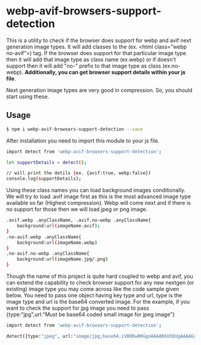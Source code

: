 # webp-avif-browsers-support-detection

This is a utility to check if the browser does support for webp and avif next generation image types. It will add classes to the (ex. &lt;html class="webp no-avif"&gt;) tag. If the browser does support for that particular image type then it will add that image type as class name (ex.webp) or if doesn't support then it will add "no-" prefix to that image type as class (ex.no-webp). **Additionally, you can get browser support details within your js file**.

Next generation image types are very good in compression. So, you should start using these.

## Usage

```sh
$ npm i webp-avif-browsers-support-detection --save
```

After installation you need to import this module to your js file.

```sh
import detect from 'webp-avif-browsers-support-detection';

let supportDetails = detect();

// will print the detils (ex. {avif:true, webp:false})
console.log(supportDetails);

```

Using these class names you can load background images conditionally. We will try to load .avif image first as this is the most advanced image type available so far (Highest compression). Webp will come next and if there is no support for those then we will load jpeg or png image.

```sh
.avif.webp .anyClassName, .avif.no-webp .anyClassName{
    background:url(imageName.avif);
}
.no-avif.webp .anyClassName{
    background:url(imageName.webp)
}
.no-avif.no-webp .anyClassName{
    background:url(imageName.jpg/.png)
}
```

Though the name of this project is quite hard coupled to webp and avif, you can extend the capability to check browser support for any new nextgen (or existing) image type you may come across like the code sample given below. You need to pass one object having key type and url, type is the image type and url is the base64 converted image. For the example, if you want to check the support for jpg image you need to pass {type:"jpg",url:"Must be base64 coded small image for jpeg image"}

```sh
import detect from 'webp-avif-browsers-support-detection';

detect({type:"jpeg", url:"image/jpg;base64,iVBORw0KGgoAAAANSUhEUgAAAAEAAAABCAQAAAC1HAwCAAAAC0lEQVR42mP8/x8AAwMCAO+ip1sAAAAASUVORK5CYII="});

```
